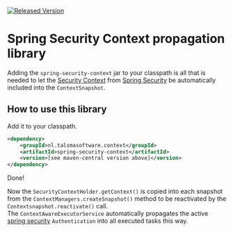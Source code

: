 [![Released Version][maven-img]][maven] 

# Spring Security Context propagation library

Adding the `spring-security-context` jar to your classpath
is all that is needed to let the 
[Security Context][security context] 
from [Spring Security] 
be automatically included into the `ContextSnapshot`.

## How to use this library

Add it to your classpath. 
```xml
<dependency>
    <groupId>nl.talsmasoftware.context</groupId>
    <artifactId>spring-security-context</artifactId>
    <version>[see maven-central version above]</version>
</dependency>
```

Done!

Now the `SecurityContextHolder.getContext()` is copied into each snapshot 
from the `ContextManagers.createSnapshot()` method
to be reactivated by the `Contextsnapshot.reactivate()` call.  
The `ContextAwareExecutorService` automatically propagates the active 
[spring security] `Authentication` into all executed tasks this way.


  [maven-img]: https://img.shields.io/maven-central/v/nl.talsmasoftware.context/spring-security-context.svg
  [maven]: http://search.maven.org/#search%7Cga%7C1%7Cg%3A%22nl.talsmasoftware.context%22%20AND%20a%3A%22spring-security-context%22

  [spring security]: https://projects.spring.io/spring-security/
  [security context]: https://docs.spring.io/spring-security/site/docs/current/api/index.html?org/springframework/security/core/context/SecurityContext.html
